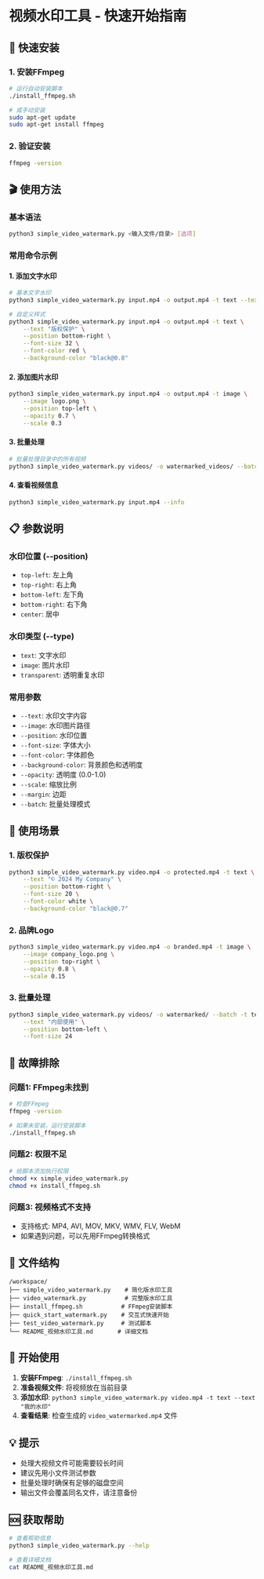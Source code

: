 # 视频水印工具 - 快速开始指南

## 🚀 快速安装

### 1. 安装FFmpeg
```bash
# 运行自动安装脚本
./install_ffmpeg.sh

# 或手动安装
sudo apt-get update
sudo apt-get install ffmpeg
```

### 2. 验证安装
```bash
ffmpeg -version
```

## 🎬 使用方法

### 基本语法
```bash
python3 simple_video_watermark.py <输入文件/目录> [选项]
```

### 常用命令示例

#### 1. 添加文字水印
```bash
# 基本文字水印
python3 simple_video_watermark.py input.mp4 -o output.mp4 -t text --text "我的水印"

# 自定义样式
python3 simple_video_watermark.py input.mp4 -o output.mp4 -t text \
    --text "版权保护" \
    --position bottom-right \
    --font-size 32 \
    --font-color red \
    --background-color "black@0.8"
```

#### 2. 添加图片水印
```bash
python3 simple_video_watermark.py input.mp4 -o output.mp4 -t image \
    --image logo.png \
    --position top-left \
    --opacity 0.7 \
    --scale 0.3
```

#### 3. 批量处理
```bash
# 批量处理目录中的所有视频
python3 simple_video_watermark.py videos/ -o watermarked_videos/ --batch -t text --text "批量水印"
```

#### 4. 查看视频信息
```bash
python3 simple_video_watermark.py input.mp4 --info
```

## 📋 参数说明

### 水印位置 (--position)
- `top-left`: 左上角
- `top-right`: 右上角  
- `bottom-left`: 左下角
- `bottom-right`: 右下角
- `center`: 居中

### 水印类型 (--type)
- `text`: 文字水印
- `image`: 图片水印
- `transparent`: 透明重复水印

### 常用参数
- `--text`: 水印文字内容
- `--image`: 水印图片路径
- `--position`: 水印位置
- `--font-size`: 字体大小
- `--font-color`: 字体颜色
- `--background-color`: 背景颜色和透明度
- `--opacity`: 透明度 (0.0-1.0)
- `--scale`: 缩放比例
- `--margin`: 边距
- `--batch`: 批量处理模式

## 🎯 使用场景

### 1. 版权保护
```bash
python3 simple_video_watermark.py video.mp4 -o protected.mp4 -t text \
    --text "© 2024 My Company" \
    --position bottom-right \
    --font-size 20 \
    --font-color white \
    --background-color "black@0.7"
```

### 2. 品牌Logo
```bash
python3 simple_video_watermark.py video.mp4 -o branded.mp4 -t image \
    --image company_logo.png \
    --position top-right \
    --opacity 0.8 \
    --scale 0.15
```

### 3. 批量处理
```bash
python3 simple_video_watermark.py videos/ -o watermarked/ --batch -t text \
    --text "内部使用" \
    --position bottom-left \
    --font-size 24
```

## 🔧 故障排除

### 问题1: FFmpeg未找到
```bash
# 检查FFmpeg
ffmpeg -version

# 如果未安装，运行安装脚本
./install_ffmpeg.sh
```

### 问题2: 权限不足
```bash
# 给脚本添加执行权限
chmod +x simple_video_watermark.py
chmod +x install_ffmpeg.sh
```

### 问题3: 视频格式不支持
- 支持格式: MP4, AVI, MOV, MKV, WMV, FLV, WebM
- 如果遇到问题，可以先用FFmpeg转换格式

## 📁 文件结构

```
/workspace/
├── simple_video_watermark.py    # 简化版水印工具
├── video_watermark.py           # 完整版水印工具
├── install_ffmpeg.sh           # FFmpeg安装脚本
├── quick_start_watermark.py    # 交互式快速开始
├── test_video_watermark.py     # 测试脚本
└── README_视频水印工具.md       # 详细文档
```

## 🎉 开始使用

1. **安装FFmpeg**: `./install_ffmpeg.sh`
2. **准备视频文件**: 将视频放在当前目录
3. **添加水印**: `python3 simple_video_watermark.py video.mp4 -t text --text "我的水印"`
4. **查看结果**: 检查生成的 `video_watermarked.mp4` 文件

## 💡 提示

- 处理大视频文件可能需要较长时间
- 建议先用小文件测试参数
- 批量处理时确保有足够的磁盘空间
- 输出文件会覆盖同名文件，请注意备份

## 🆘 获取帮助

```bash
# 查看帮助信息
python3 simple_video_watermark.py --help

# 查看详细文档
cat README_视频水印工具.md
```